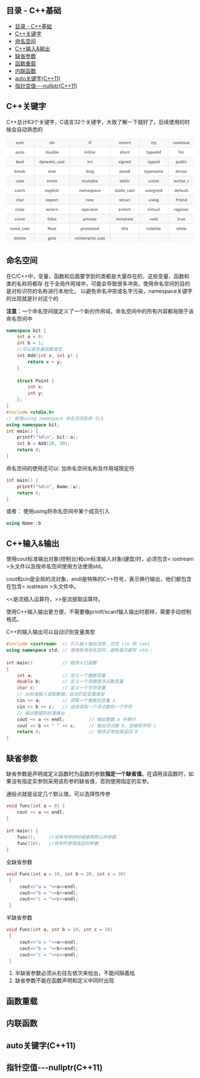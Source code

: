## 目录 - C++基础
- [目录 - C++基础](#目录---c基础)
- [C++关键字](#c关键字)
- [命名空间](#命名空间)
- [C++输入\&输出](#c输入输出)
- [缺省参数](#缺省参数)
- [函数重载](#函数重载)
- [内联函数](#内联函数)
- [auto关键字(C++11)](#auto关键字c11)
- [指针空值---nullptr(C++11)](#指针空值---nullptrc11)

## C++关键字

C++总计63个关键字，C语言32个关键字，大致了解一下就好了，后续使用的时候会自动熟悉的

![](assets/README-2025-08-05-10-10-44.png)

## 命名空间

在C/C++中，变量、函数和后面要学到的类都是大量存在的，这些变量、函数和类的名称将都存
在于全局作用域中，可能会导致很多冲突。使用命名空间的目的是对标识符的名称进行本地化，
以避免命名冲突或名字污染，namespace关键字的出现就是针对这个的

**注意**：一个命名空间就定义了一个新的作用域，命名空间中的所有内容都局限于该命名空间中

```cpp
namespace bit {
    int a = 0;
    int b = 1;
    //可以是变量函数类型
    int Add(int x, int y) {
        return x + y;
    }

    struct Point {
        int x;
        int y;
    };
}
#include <stdio.h>
// 使用using namespace 命名空间名称 引入
using namespace bit;
int main() {
    printf("%d\n", bit::a);
    int b = Add(20, 30);
    return 0;
}
```
命名空间的使用还可以:
加命名空间名称及作用域限定符
```cpp
int main() {
    printf("%d\n", Name::a);
    return 0;
}
```

或者：
使用using将命名空间中某个成员引入 
```cpp
using Name::b
```

## C++输入&输出

使用cout标准输出对象(控制台)和cin标准输入对象(键盘)时，必须包含< iostream >头文件以及按命名空间使用方法使用std。

cout和cin是全局的流对象，endl是特殊的C++符号，表示换行输出，他们都包含在包含< iostream >头文件中。

<<是流插入运算符，>>是流提取运算符。

使用C++输入输出更方便，不需要像printf/scanf输入输出时那样，需要手动控制格式。

C++的输入输出可以自动识别变量类型

```cpp
#include <iostream>  // 引入输入输出流库，包含 cin 和 cout
using namespace std; // 使用标准命名空间，避免每次都写 std::

int main()           // 程序入口函数
{
    int a;           // 定义一个整数变量
    double b;        // 定义一个双精度浮点数变量
    char c;          // 定义一个字符变量
    // 从标准输入读取数据，自动匹配变量类型
    cin >> a;        // 读取一个整数到变量 a
    cin >> b >> c;   // 连续读取一个浮点数和一个字符
    // 输出数据到标准输出
    cout << a << endl;         // 输出整数 a 并换行
    cout << b << " " << c;     // 输出浮点数 b、空格和字符 c
    return 0;                  // 程序正常结束返回 0
}
```

## 缺省参数

缺省参数是声明或定义函数时为函数的参数**指定一个缺省值**。在调用该函数时，如果没有指定实参则采用该形参的缺省值，否则使用指定的实参。

通俗点就是设定几个默认值，可以选择性传参

```cpp
void func(int a = 0) {
    cout << a << endl;
}

int main() {
    func();     //没有传参的时候使用默认的参数
    func(10);   //传参时使用指定的参数
}
```
全缺省参数

```cpp
void Func(int a = 10, int b = 20, int c = 30)
 {
     cout<<"a = "<<a<<endl;
     cout<<"b = "<<b<<endl;
     cout<<"c = "<<c<<endl;
 }
```
半缺省参数

```cpp
void Func(int a, int b = 10, int c = 20)
 {
     cout<<"a = "<<a<<endl;
     cout<<"b = "<<b<<endl;
     cout<<"c = "<<c<<endl;
 }
```

1. 半缺省参数必须从右往左依次来给出，不能间隔着给
2. 缺省参数不能在函数声明和定义中同时出现

## 函数重载
## 内联函数
## auto关键字(C++11)
## 指针空值---nullptr(C++11)

